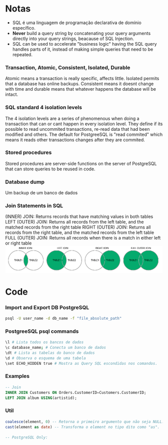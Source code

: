 # Notas

- SQL é uma linguagem de programação declarativa de domínio específico.
- **Never** build a query string by concatenating your query arguments directly into your query strings, beacause of SQL Injection.
- SQL can be used to accelerate "business logic" having the SQL query handles parts of it, instead of making simple queries that need to be repeated.

### Transaction, Atomic, Consistent, Isolated, Durable

Atomic means a transaction is really specific, affects little. Isolated permits that a database has online backups. Consistent means it doesnt change with time and durable means that whatever happens the database will be intact.

### SQL standard 4 isolation levels

The 4 isolation levels are a series of phenomenous when doing a transaction that can or cant happen in every isolation level. They define if its possible to read uncommited transactions, re-read data that had been modified and others. The default for PostgreeSQL is "read commited" which means it reads other transactions changes after they are commited.

### Stored procedures

Stored procedures are server-side functions on the server of PostgreSQL that can store queries to be reused in code.

### Database dump

Um backup de um banco de dados

### Join Statements in SQL

(INNER) JOIN: Returns records that have matching values in both tables
LEFT (OUTER) JOIN: Returns all records from the left table, and the matched records from the right table
RIGHT (OUTER) JOIN: Returns all records from the right table, and the matched records from the left table
FULL (OUTER) JOIN: Returns all records when there is a match in either left or right table
![join statement](../../img/join%20statement.png)

# Code

### Import and Export DB PostgreSQL

```bash
psql -U user_name -d db_name -f "file_absolute_path"
```

### PostgreeSQL psql commands

```bash
\l # Lista todos os bancos de dados
\c database_name; # Conecta um banco de dados
\dt # Lista as tabelas do banco de dados
\d # Observa o esquema de uma tabela
\set ECHO_HIDDEN true # Mostra as Query SQL escondidas nos comandos.
```

### Examples

```SQL
-- Join
INNER JOIN Customers ON Orders.CustomerID=Customers.CustomerID;
LEFT JOIN album USING(artistid);
```

### Util

```SQL
coalesce(element, 0) -- Retorna o primeiro argumento que não seja NULL.
cast(element as date) -- Transforma o element no tipo dito como "as".

-- PostgreSQL Only:

```
